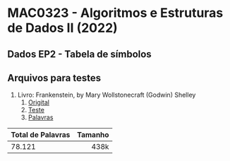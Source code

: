 # MAC0323 - Algoritmos e Estruturas de Dados II (2022) 

## Dados EP2 - Tabela de símbolos

## Arquivos para testes
1. Livro: Frankenstein, by Mary Wollstonecraft (Godwin) Shelley
   1. [Origital](Frankenstein.txt)
   2. [Teste](FrankensteinTest.txt)
   3. [Palavras](FrankensteinWords.txt)

| Total de Palavras | Tamanho |
|:------------------|--------:|
| 78.121            |    438k |
